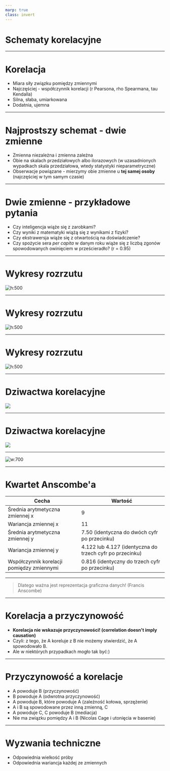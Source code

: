 ```yaml
---
marp: true
class: invert
---
```


# Schematy korelacyjne

---

# Korelacja

* Miara siły związku pomiędzy zmiennymi
* Najczęściej - współczynnik korelacji (r Pearsona, rho Spearmana, tau Kendalla)
* Silna, słaba, umiarkowana
* Dodatnia, ujemna

---

# Najprostszy schemat - dwie zmienne

* Zmienna niezależna i zmienna zależna
* Obie na skalach przedziałowych albo ilorazowych (w uzasadnionych wypadkach skala przedziałowa, wtedy statystyki nieparametryczne)
* Obserwacje powiązane - mierzymy obie zmienne u **tej samej osoby** (najczęściej w tym samym czasie)


---

# Dwie zmienne - przykładowe pytania

* Czy inteligencja wiąże się z zarobkami?
* Czy wyniki z matematyki wiążą się z wynikami z fizyki?
* Czy ekstrawersja wiąże się z otwartością na doświadczenie?
* Czy spożycie sera _per capita_ w danym roku wiąże się z liczbą zgonów spowodowanych owinięciem w prześcieradło? (r = 0.95)

---

# Wykresy rozrzutu

![h:500](img/korelacje1.png)

---

# Wykresy rozrzutu

![h:500](img/korelacje2.png)

---

# Wykresy rozrzutu

![h:500](img/korelacje3.png)

---

# Dziwactwa korelacyjne

![](img/w02_0_corr.png)

---

# Dziwactwa korelacyjne

![](img/w02_0_corr_2.png)

---

![w:700](img/anscombe.png)

---

# Kwartet Anscombe'a

Cecha |	Wartość
---|---
Średnia arytmetyczna zmiennej x |	9
Wariancja zmiennej x | 11
Średnia arytmetyczna zmiennej y	 | 7.50 (identyczna do dwóch cyfr po przecinku)
Wariancja zmiennej y | 4.122 lub 4.127 (identyczna do trzech cyfr po przecinku)
Współczynnik korelacji pomiędzy zmiennymi | 0.816 (identyczny do trzech cyfr po przecinku)

---

> Dlatego ważna jest reprezentacja graficzna danych! (Francis Anscombe)

---

# Korelacja a przyczynowość

* **Korelacja nie wskazuje przyczynowości! (correlation doesn't imply causation)**
* Czyli: z tego, że A koreluje z B nie możemy stwierdzić, że A spowodowało B.
* Ale w niektórych przypadkach mogło tak być:)

---

# Przyczynowość a korelacje

* A powoduje B (przyczynowość)
* B powoduje A (odwrotna przyczynowość)
* A powoduje B, które powoduje A (zależność kołowa, sprzężenie)
* A i B są spowodowane przez inną zmienną, C
* A powoduje C, C powoduje B (mediacja)
* Nie ma związku pomiędzy A i B (Nicolas Cage i utonięcia w basenie)

---

# Wyzwania techniczne

* Odpowiednia wielkość próby
* Odpowiednia wariancja każdej ze zmiennych